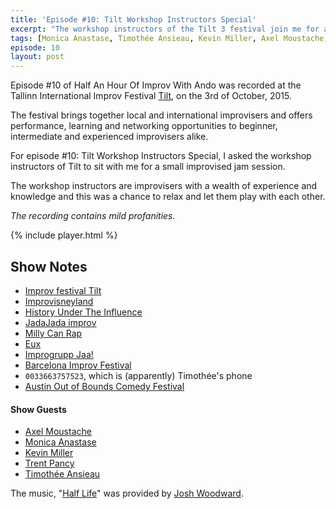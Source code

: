```yaml
---
title: 'Episode #10: Tilt Workshop Instructors Special'
excerpt: "The workshop instructors of the Tilt 3 festival join me for a small jam session."
tags: [Monica Anastase, Timothée Ansieau, Kevin Miller, Axel Moustache, Trent Pancy, Ando Roots]
episode: 10
layout: post
---
```


Episode #10 of Half An Hour Of Improv With Ando was recorded at the Tallinn International Improv Festival [Tilt](http://improfestival.ee), on the 3rd of October, 2015.

The festival brings together local and international improvisers and offers performance, learning and networking opportunities to beginner, intermediate and experienced improvisers alike.

For episode #10: Tilt Workshop Instructors Special, I asked the workshop instructors of Tilt to sit with me for a small improvised jam session.

The workshop instructors are improvisers with a wealth of experience and knowledge and this was a chance to relax and let them play with each other.

_The recording contains mild profanities._

{% include player.html %}

## Show Notes

- [Improv festival Tilt](http://improfestival.ee)
- [Improvisneyland](http://improvisneyland.ro)
- [History Under The Influence](https://www.facebook.com/historyundertheinfluence)
- [JadaJada improv](http://www.jadajadaimprov.com)
- [Milly Can Rap](http://millycanrap.com)
- [Eux](http://www.euximpro.fr)
- [Improgrupp Jaa!](http://jaa.ee)
- [Barcelona Improv Festival](http://barcelonaimprovfestival.com)
- `0033663757523`, which is (apparently) Timothée's phone
- [Austin Out of Bounds Comedy Festival](http://www.outofboundscomedy.com)

#### Show Guests

- [Axel Moustache](http://improvisneyland.ro/noutati/improvisneyland-prezinta-axel-moustache.html)
- [Monica Anastase](http://improvisneyland.ro/noutati/improvisneyland-prezinta-monica-anastase.html)
- [Kevin Miller](http://wiki.austinimprov.com/wiki/Kevin_Miller)
- [Trent Pancy](http://www.trentasaurus.com)
- [Timothée Ansieau](http://appliedimprov.ning.com/profile/TimotheeANSIEAU)

The music, "[Half Life](http://www.joshwoodward.com/song/HalfLife)" was provided by [Josh Woodward](http://www.joshwoodward.com).
